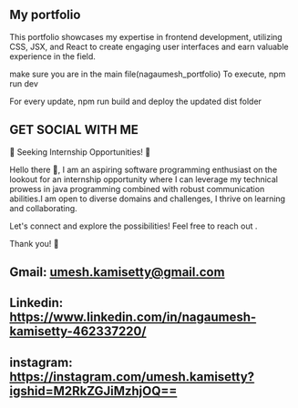## My portfolio

This portfolio showcases my expertise in frontend development, utilizing CSS, JSX, and React to create engaging user interfaces and earn valuable experience in the field.

make sure you are in the main file(nagaumesh_portfolio)
To execute,
npm run dev

For every update,
npm run build
and deploy the updated dist folder

## GET SOCIAL WITH ME 

🌟 Seeking Internship Opportunities! 🌟

Hello there 👋,
I am an aspiring software programming enthusiast on the lookout for an internship opportunity where I can leverage my technical prowess in java programming combined with robust communication abilities.I am open to diverse domains and challenges, I thrive on learning and collaborating. 

Let's connect and explore the possibilities! Feel free to reach out .

Thank you! 🚀

## Gmail: umesh.kamisetty@gmail.com

## Linkedin: https://www.linkedin.com/in/nagaumesh-kamisetty-462337220/

## instagram: https://instagram.com/umesh.kamisetty?igshid=M2RkZGJiMzhjOQ==


